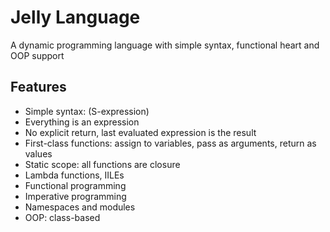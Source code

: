 # Jelly Language

A dynamic programming language with simple syntax, functional heart and OOP support

## Features

- Simple syntax: (S-expression)
- Everything is an expression
- No explicit return, last evaluated expression is the result
- First-class functions: assign to variables, pass as arguments, return as values
- Static scope: all functions are closure
- Lambda functions, IILEs
- Functional programming
- Imperative programming
- Namespaces and modules
- OOP: class-based
